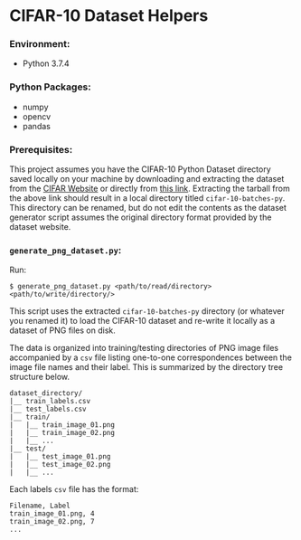 # CIFAR-10 Dataset Helpers

### Environment:

- Python 3.7.4

### Python Packages:

- numpy
- opencv
- pandas

### Prerequisites:

This project assumes you have the CIFAR-10 Python Dataset directory saved locally on your machine by downloading and extracting the dataset from the [CIFAR Website](https://www.cs.toronto.edu/~kriz/cifar.html) or directly from [this link](https://www.cs.toronto.edu/~kriz/cifar-10-python.tar.gz). Extracting the tarball from the above link should result in a local directory titled `cifar-10-batches-py`. This directory can be renamed, but do not edit the contents as the dataset generator script assumes the original directory format provided by the dataset website.

### `generate_png_dataset.py`:

Run:

```
$ generate_png_dataset.py <path/to/read/directory> <path/to/write/directory/>
```

This script uses the extracted `cifar-10-batches-py` directory (or whatever you renamed it) to load the CIFAR-10 dataset and re-write it locally as a dataset of PNG files on disk.

The data is organized into training/testing directories of PNG image files accompanied by a `csv` file listing one-to-one correspondences between the image file names and their label. This is summarized by the directory tree structure below.

```
dataset_directory/
|__ train_labels.csv
|__ test_labels.csv
|__ train/
|   |__ train_image_01.png
|   |__ train_image_02.png
|   |__ ...
|__ test/
|   |__ test_image_01.png
|   |__ test_image_02.png
|   |__ ...
```

Each labels `csv` file has the format:

```
Filename, Label
train_image_01.png, 4
train_image_02.png, 7
...
```
